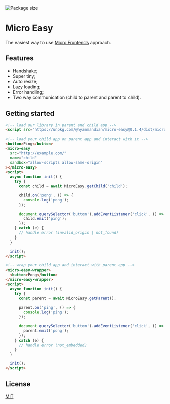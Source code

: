 ![Package size](https://badgen.net/bundlephobia/minzip/@hyanmandian/micro-easy)

# Micro Easy

The easiest way to use [Micro Frontends](https://micro-frontends.org/) approach.

## Features

- Handshake;
- Super tiny;
- Auto resize;
- Lazy loading;
- Error handling;
- Two way communication (child to parent and parent to child).

## Getting started

```html
<!-- load our library in parent and child app -->
<script src="https://unpkg.com/@hyanmandian/micro-easy@0.1.4/dist/micro-easy.umd.production.min.js"></script>

<!-- load your child app on parent app and interact with it -->
<button>Ping</button>
<micro-easy
  src="http://example.com/"
  name="child"
  sandbox="allow-scripts allow-same-origin"
></micro-easy>
<script>
  async function init() {
    try {
      const child = await MicroEasy.getChild('child');

      child.on('pong', () => {
        console.log('pong');
      });

      document.querySelector('button').addEventListener('click', () => {
        child.emit('ping');
      });
    } catch (e) {
      // handle error (invalid_origin | not_found)
    }
  }

  init();
</script>

<!-- wrap your child app and interact with parent app -->
<micro-easy-wrapper>
  <button>Pong</button>
</micro-easy-wrapper>
<script>
  async function init() {
    try {
      const parent = await MicroEasy.getParent();

      parent.on('ping', () => {
        console.log('ping');
      });

      document.querySelector('button').addEventListener('click', () => {
        parent.emit('pong');
      });
    } catch (e) {
      // handle error (not_embedded)
    }
  }

  init();
</script>
```

## License

[MIT](LICENSE)
